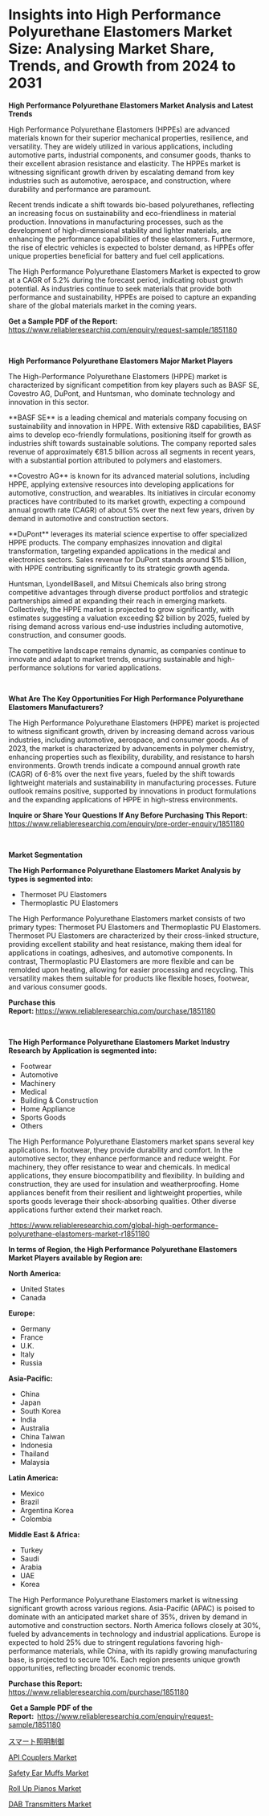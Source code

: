 <p><h1>Insights into High Performance Polyurethane Elastomers Market Size: Analysing Market Share, Trends, and Growth from 2024 to 2031</h1></p><p><strong>High Performance Polyurethane Elastomers Market Analysis and Latest Trends</strong></p>
<p><p>High Performance Polyurethane Elastomers (HPPEs) are advanced materials known for their superior mechanical properties, resilience, and versatility. They are widely utilized in various applications, including automotive parts, industrial components, and consumer goods, thanks to their excellent abrasion resistance and elasticity. The HPPEs market is witnessing significant growth driven by escalating demand from key industries such as automotive, aerospace, and construction, where durability and performance are paramount.</p><p>Recent trends indicate a shift towards bio-based polyurethanes, reflecting an increasing focus on sustainability and eco-friendliness in material production. Innovations in manufacturing processes, such as the development of high-dimensional stability and lighter materials, are enhancing the performance capabilities of these elastomers. Furthermore, the rise of electric vehicles is expected to bolster demand, as HPPEs offer unique properties beneficial for battery and fuel cell applications.</p><p>The High Performance Polyurethane Elastomers Market is expected to grow at a CAGR of 5.2% during the forecast period, indicating robust growth potential. As industries continue to seek materials that provide both performance and sustainability, HPPEs are poised to capture an expanding share of the global materials market in the coming years.</p></p>
<p><strong>Get a Sample PDF of the Report:&nbsp;</strong> <a href="https://www.reliableresearchiq.com/enquiry/request-sample/1851180?utm_campaign=123&utm_medium=2&utm_source=Github&utm_content=ia&utm_term=18102024&utm_id=high-performance-polyurethane-elastomers">https://www.reliableresearchiq.com/enquiry/request-sample/1851180</a></p>
<p>&nbsp;</p>
<p><strong>High Performance Polyurethane Elastomers Major Market Players</strong></p>
<p><p>The High-Performance Polyurethane Elastomers (HPPE) market is characterized by significant competition from key players such as BASF SE, Covestro AG, DuPont, and Huntsman, who dominate technology and innovation in this sector. </p><p>**BASF SE** is a leading chemical and materials company focusing on sustainability and innovation in HPPE. With extensive R&D capabilities, BASF aims to develop eco-friendly formulations, positioning itself for growth as industries shift towards sustainable solutions. The company reported sales revenue of approximately €81.5 billion across all segments in recent years, with a substantial portion attributed to polymers and elastomers.</p><p>**Covestro AG** is known for its advanced material solutions, including HPPE, applying extensive resources into developing applications for automotive, construction, and wearables. Its initiatives in circular economy practices have contributed to its market growth, expecting a compound annual growth rate (CAGR) of about 5% over the next few years, driven by demand in automotive and construction sectors.</p><p>**DuPont** leverages its material science expertise to offer specialized HPPE products. The company emphasizes innovation and digital transformation, targeting expanded applications in the medical and electronics sectors. Sales revenue for DuPont stands around $15 billion, with HPPE contributing significantly to its strategic growth agenda.</p><p>Huntsman, LyondellBasell, and Mitsui Chemicals also bring strong competitive advantages through diverse product portfolios and strategic partnerships aimed at expanding their reach in emerging markets. Collectively, the HPPE market is projected to grow significantly, with estimates suggesting a valuation exceeding $2 billion by 2025, fueled by rising demand across various end-use industries including automotive, construction, and consumer goods.</p><p>The competitive landscape remains dynamic, as companies continue to innovate and adapt to market trends, ensuring sustainable and high-performance solutions for varied applications.</p></p>
<p>&nbsp;</p>
<p><strong>What Are The Key Opportunities For High Performance Polyurethane Elastomers Manufacturers?</strong></p>
<p><p>The High Performance Polyurethane Elastomers (HPPE) market is projected to witness significant growth, driven by increasing demand across various industries, including automotive, aerospace, and consumer goods. As of 2023, the market is characterized by advancements in polymer chemistry, enhancing properties such as flexibility, durability, and resistance to harsh environments. Growth trends indicate a compound annual growth rate (CAGR) of 6-8% over the next five years, fueled by the shift towards lightweight materials and sustainability in manufacturing processes. Future outlook remains positive, supported by innovations in product formulations and the expanding applications of HPPE in high-stress environments.</p></p>
<p><strong>Inquire or Share Your Questions If Any Before Purchasing This Report:</strong> <a href="https://www.reliableresearchiq.com/enquiry/pre-order-enquiry/1851180?utm_campaign=123&utm_medium=2&utm_source=Github&utm_content=ia&utm_term=18102024&utm_id=high-performance-polyurethane-elastomers">https://www.reliableresearchiq.com/enquiry/pre-order-enquiry/1851180</a></p>
<p>&nbsp;</p>
<p><strong>Market Segmentation</strong></p>
<p><strong>The High Performance Polyurethane Elastomers Market Analysis by types is segmented into:</strong></p>
<p><ul><li>Thermoset PU Elastomers</li><li>Thermoplastic PU Elastomers</li></ul></p>
<p><p>The High Performance Polyurethane Elastomers market consists of two primary types: Thermoset PU Elastomers and Thermoplastic PU Elastomers. Thermoset PU Elastomers are characterized by their cross-linked structure, providing excellent stability and heat resistance, making them ideal for applications in coatings, adhesives, and automotive components. In contrast, Thermoplastic PU Elastomers are more flexible and can be remolded upon heating, allowing for easier processing and recycling. This versatility makes them suitable for products like flexible hoses, footwear, and various consumer goods.</p></p>
<p><strong>Purchase this Report:&nbsp;</strong><a href="https://www.reliableresearchiq.com/purchase/1851180?utm_campaign=123&utm_medium=2&utm_source=Github&utm_content=ia&utm_term=18102024&utm_id=high-performance-polyurethane-elastomers">https://www.reliableresearchiq.com/purchase/1851180</a></p>
<p>&nbsp;</p>
<p><strong>The High Performance Polyurethane Elastomers Market Industry Research by Application is segmented into:</strong></p>
<p><ul><li>Footwear</li><li>Automotive</li><li>Machinery</li><li>Medical</li><li>Building & Construction</li><li>Home Appliance</li><li>Sports Goods</li><li>Others</li></ul></p>
<p><p>The High Performance Polyurethane Elastomers market spans several key applications. In footwear, they provide durability and comfort. In the automotive sector, they enhance performance and reduce weight. For machinery, they offer resistance to wear and chemicals. In medical applications, they ensure biocompatibility and flexibility. In building and construction, they are used for insulation and weatherproofing. Home appliances benefit from their resilient and lightweight properties, while sports goods leverage their shock-absorbing qualities. Other diverse applications further extend their market reach.</p></p>
<p><a href="https://www.reliableresearchiq.com/global-high-performance-polyurethane-elastomers-market-r1851180?utm_campaign=123&utm_medium=2&utm_source=Github&utm_content=ia&utm_term=18102024&utm_id=high-performance-polyurethane-elastomers">&nbsp;https://www.reliableresearchiq.com/global-high-performance-polyurethane-elastomers-market-r1851180</a></p>
<p><strong>In terms of Region, the High Performance Polyurethane Elastomers Market Players available by Region are:</strong></p>
<p>
    <p> <strong> North America: </strong>
        <ul>
            <li>United States</li>
            <li>Canada</li>
        </ul>
        </p> 
    <p> <strong> Europe: </strong>
        <ul>
            <li>Germany</li>
            <li>France</li>
            <li>U.K.</li>
            <li>Italy</li>
            <li>Russia</li>
        </ul>
        </p> 
    <p> <strong> Asia-Pacific: </strong>
        <ul>
            <li>China</li>
            <li>Japan</li>
            <li>South Korea</li>
            <li>India</li>
            <li>Australia</li>
            <li>China Taiwan</li>
            <li>Indonesia</li>
            <li>Thailand</li>
            <li>Malaysia</li>
        </ul>
        </p> 
    <p> <strong> Latin America: </strong>
        <ul>
            <li>Mexico</li>
            <li>Brazil</li>
            <li>Argentina Korea</li>
            <li>Colombia</li>
        </ul>
        </p> 
    <p> <strong> Middle East & Africa: </strong>
        <ul>
            <li>Turkey</li>
            <li>Saudi</li>
            <li>Arabia</li>
            <li>UAE</li>
            <li>Korea</li>
        </ul>
    </p>
    </p>
<p><p>The High Performance Polyurethane Elastomers market is witnessing significant growth across various regions. Asia-Pacific (APAC) is poised to dominate with an anticipated market share of 35%, driven by demand in automotive and construction sectors. North America follows closely at 30%, fueled by advancements in technology and industrial applications. Europe is expected to hold 25% due to stringent regulations favoring high-performance materials, while China, with its rapidly growing manufacturing base, is projected to secure 10%. Each region presents unique growth opportunities, reflecting broader economic trends.</p></p>
<p><strong>Purchase this Report: </strong><a href="https://www.reliableresearchiq.com/purchase/1851180?utm_campaign=123&utm_medium=2&utm_source=Github&utm_content=ia&utm_term=18102024&utm_id=high-performance-polyurethane-elastomers">https://www.reliableresearchiq.com/purchase/1851180</a></p>
<p>&nbsp;<strong>Get a Sample PDF of the Report:&nbsp;&nbsp;</strong><a href="https://www.reliableresearchiq.com/enquiry/request-sample/1851180?utm_campaign=123&utm_medium=2&utm_source=Github&utm_content=ia&utm_term=18102024&utm_id=high-performance-polyurethane-elastomers">https://www.reliableresearchiq.com/enquiry/request-sample/1851180</a></p>
<p><strong></strong></p>
<p><p><a href="https://github.com/mohamedbakry57/Market-Research-Report-List-6/blob/main/417867118794.md?utm_campaign=123&utm_medium=2&utm_source=Github&utm_content=ia&utm_term=18102024&utm_id=high-performance-polyurethane-elastomers">スマート照明制御</a></p><p><a href="https://issuu.com/reportprime-2/docs/api-couplers-market-size-2030.pptx_6e3450c6316be0?utm_campaign=123&utm_medium=2&utm_source=Github&utm_content=ia&utm_term=18102024&utm_id=high-performance-polyurethane-elastomers">API Couplers Market</a></p><p><a href="https://www.linkedin.com/pulse/navigating-global-safety-ear-muffs-market-from-trends-strategy-gf4pe?utm_campaign=123&utm_medium=2&utm_source=Github&utm_content=ia&utm_term=18102024&utm_id=high-performance-polyurethane-elastomers">Safety Ear Muffs Market</a></p><p><a href="https://www.linkedin.com/pulse/roll-up-pianos-market-segmentation-in-depth-analysis-online-ceove?utm_campaign=123&utm_medium=2&utm_source=Github&utm_content=ia&utm_term=18102024&utm_id=high-performance-polyurethane-elastomers">Roll Up Pianos Market</a></p><p><a href="https://issuu.com/reportprime-2/docs/dab-transmitters-market-size-2030.p_40b9be7720093c?utm_campaign=123&utm_medium=2&utm_source=Github&utm_content=ia&utm_term=18102024&utm_id=high-performance-polyurethane-elastomers">DAB Transmitters Market</a></p></p>